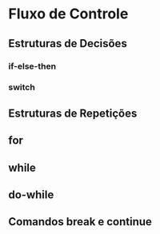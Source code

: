 # Fluxo de Controle


## Estruturas de Decisões

### if-else-then

### switch

## Estruturas de Repetições

## for

## while

## do-while 

## Comandos break e continue
